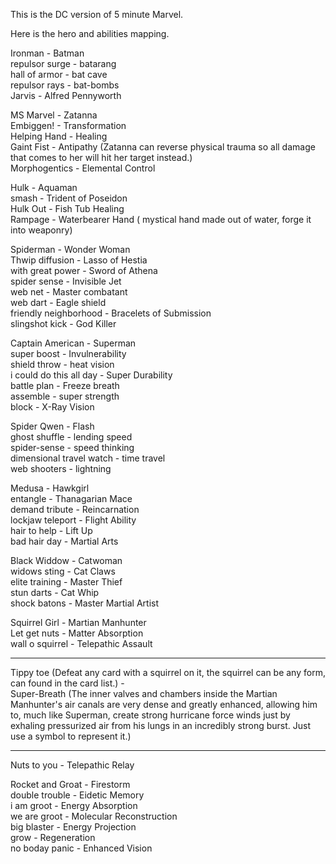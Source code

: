 This is the DC version of 5 minute Marvel.  
  
Here is the hero and abilities mapping.  
  
Ironman - Batman  
repulsor surge - batarang  
hall of armor - bat cave  
repulsor rays - bat-bombs  
Jarvis - Alfred Pennyworth  
  
MS Marvel - Zatanna  
Embiggen! - Transformation  
Helping Hand - Healing  
Gaint Fist - Antipathy (Zatanna can reverse physical trauma so all damage that comes to her will hit her target instead.)  
Morphogentics - Elemental Control  
  
Hulk - Aquaman  
smash - Trident of Poseidon  
Hulk Out - Fish Tub Healing  
Rampage - Waterbearer Hand ( mystical hand made out of water, forge it into weaponry)  
  
Spiderman - Wonder Woman  
Thwip diffusion - Lasso of Hestia  
with great power - Sword of Athena  
spider sense - Invisible Jet  
web net - Master combatant  
web dart - Eagle shield  
friendly neighborhood - Bracelets of Submission  
slingshot kick - God Killer  
  
Captain American - Superman  
super boost - Invulnerability  
shield throw - heat vision  
i could do this all day - Super Durability  
battle plan - Freeze breath  
assemble - super strength  
block - X-Ray Vision  
  
Spider Qwen - Flash  
ghost shuffle - lending speed  
spider-sense - speed thinking  
dimensional travel watch - time travel  
web shooters - lightning  
  
Medusa - Hawkgirl  
entangle - Thanagarian Mace  
demand tribute - Reincarnation  
lockjaw teleport - Flight Ability  
hair to help - Lift Up  
bad hair day - Martial Arts  
  
Black Widdow - Catwoman  
widows sting - Cat Claws  
elite training - Master Thief  
stun darts - Cat Whip  
shock batons - Master Martial Artist  
  
Squirrel Girl - Martian Manhunter  
Let get nuts - Matter Absorption  
wall o squirrel - Telepathic Assault  
***
Tippy toe (Defeat any card with a squirrel on it, the squirrel can be any form, can found in the card list.) -  
Super-Breath (The inner valves and chambers inside the Martian Manhunter's air canals are very dense and greatly enhanced, allowing him to, much like Superman, create strong hurricane force winds just by exhaling pressurized air from his lungs in an incredibly strong burst. Just use a symbol to represent it.)
****
Nuts to you - Telepathic Relay  
  
Rocket and Groat - Firestorm  
double trouble - Eidetic Memory  
i am groot - Energy Absorption  
we are groot - Molecular Reconstruction  
big blaster - Energy Projection  
grow - Regeneration  
no boday panic - Enhanced Vision  
  
